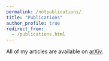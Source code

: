 ```yaml
---
permalink: /notpublications/
title: "Publications"
author_profile: true
redirect_from: 
  - /publications.html
---
```


All of my articles are available on [arXiv](https://arxiv.org/search/math?searchtype=author&query=Prokaj%2C+R+D).

